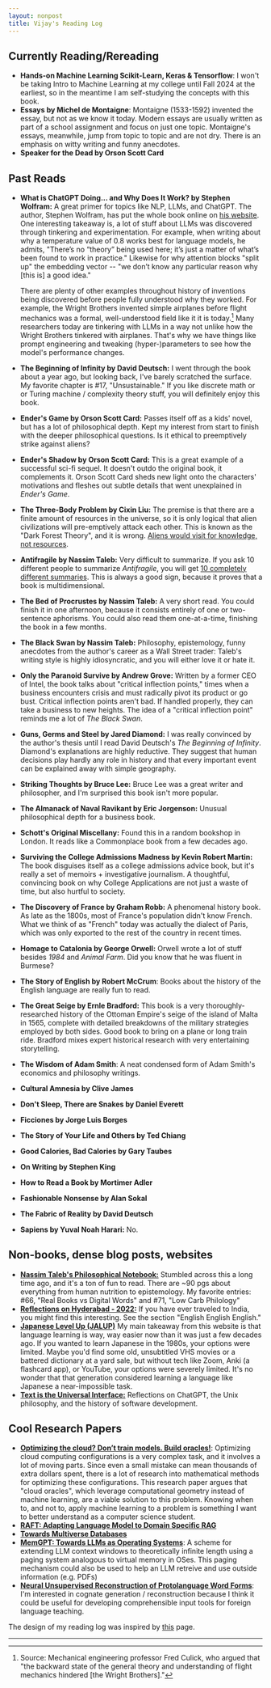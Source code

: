 ```yaml
---
layout: nonpost
title: Vijay's Reading Log
---
```


Currently Reading/Rereading
---------------------------

*   **Hands-on Machine Learning Scikit-Learn, Keras & Tensorflow**: I won't be taking Intro to Machine Learning at my college until Fall 2024 at the earliest, so in the meantime I am self-studying the concepts	with this book. 
*   **Essays by Michel de Montaigne**: Montaigne (1533-1592) invented the essay, but not as we know it today. Modern essays are usually written as part of a school assignment and focus on just one topic. 
Montaigne's essays, meanwhile, jump from topic to topic and are not dry. There is an emphasis on witty writing and funny anecdotes.
*   **Speaker for the Dead by Orson Scott Card**

Past Reads
----------
*   **What is ChatGPT Doing... and Why Does It Work? by Stephen Wolfram:** A great primer for topics like NLP, LLMs, and ChatGPT. The author, Stephen Wolfram, has put the whole book online on [his website](https://writings.stephenwolfram.com/2023/02/what-is-chatgpt-doing-and-why-does-it-work/). 
One interesting takeaway is, a lot of stuff about LLMs was discovered through tinkering and experimentation. 
For example, when writing about why a temperature value of 0.8 works best for language models, he admits, "There’s no “theory” being used here; it’s just a matter of what’s been found to work in practice."
Likewise for why attention blocks "split up" the embedding vector -- "we don’t know any particular reason why [this is] a good idea."

	 There are plenty of other examples throughout history of inventions being discovered before people fully understood why they worked. 
	 For example, the Wright Brothers invented simple airplanes before flight mechanics was a formal, well-understood field like it it is today.[^fn-1]
	 Many researchers today are tinkering with LLMs in a way not unlike how the Wright Brothers tinkered with airplanes. That's why we have things like prompt engineering and tweaking (hyper-)parameters to see how the model's performance changes. 
*   **The Beginning of Infinity by David Deutsch:** I went through the book about a year ago, but looking back, I've barely scratched the surface. My favorite chapter is #17, "Unsustainable." If you like discrete math or or Turing machine / complexity theory stuff, you will definitely enjoy this book.
*   **Ender's Game by Orson Scott Card:** Passes itself off as a kids' novel, but has a lot of philosophical depth. Kept my interest from start to finish with the deeper philosophical questions. Is it ethical to preemptively strike against aliens? 
*   **Ender's Shadow by Orson Scott Card:** This is a great example of a successful sci-fi sequel. It doesn't outdo the original book, it complements it. Orson Scott Card sheds new light onto the characters' motivations and fleshes out subtle details that went unexplained in _Ender's Game_.
*   **The Three-Body Problem by Cixin Liu:** The premise is that there are a finite amount of resources in the universe, so it is only logical that alien civilizations will pre-emptively attack each other. This is known as the "Dark Forest Theory", and it is wrong. [Aliens would visit for knowledge, not resources](https://nav.al/resources).
*   **Antifragile by Nassim Taleb:** Very difficult to summarize. If you ask 10 different people to summarize _Antifragile_, you will get [10 completely different summaries](https://x.com/nntaleb/status/1735647215421411675?s=20). This is always a good sign, because it proves that a book is multidimensional.
*   **The Bed of Procrustes by Nassim Taleb:** A very short read. You could finish it in one afternoon, because it consists entirely of one or two-sentence aphorisms. You could also read them one-at-a-time, finishing the book in a few months.
*   **The Black Swan by Nassim Taleb:** Philosophy, epistemology, funny anecdotes from the author's career as a Wall Street trader: Taleb's writing style is highly idiosyncratic, and you will either love it or hate it.
*   **Only the Paranoid Survive by Andrew Grove:** Written by a former CEO of Intel, the book talks about "critical inflection points," times when a business encounters crisis and must radically pivot its product or go bust. Critical inflection points aren't bad. If handled properly, they can take a business to new heights. The idea of a "critical inflection point" reminds me a lot of _The Black Swan_.
*   **Guns, Germs and Steel by Jared Diamond:** I was really convinced by the author's thesis until I read David Deutsch's _The Beginning of Infinity_. Diamond's explanations are highly reductive. They suggest that human decisions play hardly any role in history and that every important event can be explained away with simple geography.
*   **Striking Thoughts by Bruce Lee:** Bruce Lee was a great writer and philosopher, and I'm surprised this book isn't more popular.
*   **The Almanack of Naval Ravikant by Eric Jorgenson:** Unusual philosophical depth for a business book.
*   **Schott's Original Miscellany:** Found this in a random bookshop in London. It reads like a Commonplace book from a few decades ago. 
*   **Surviving the College Admissions Madness by Kevin Robert Martin:** The book disguises itself as a college admissions advice book, but it's really a set of memoirs + investigative journalism. A thoughtful, convincing book on why College Applications are not just a waste of time, but also hurtful to society.
*   **The Discovery of France by Graham Robb:** A phenomenal history book. As late as the 1800s, most of France's population didn't know French. What we think of as "French" today was actually the dialect of Paris, which was only exported to the rest of the country in recent times.
*   **Homage to Catalonia by George Orwell:** Orwell wrote a lot of stuff besides _1984_ and _Animal Farm_. Did you know that he was fluent in Burmese? 
*   **The Story of English by Robert McCrum**: Books about the history of the English language are really fun to read. 
*   **The Great Seige by Ernle Bradford:** This book is a very thoroughly-researched history of the Ottoman Empire's seige of the island of Malta in 1565, complete with detailed breakdowns of the military strategies employed by both sides. Good book to bring on a plane or long train ride.
Bradford mixes expert historical research with very entertaining storytelling.
*   **The Wisdom of Adam Smith**: A neat condensed form of Adam Smith's economics and philosophy writings.
*   **Cultural Amnesia by Clive James**
*   **Don't Sleep, There are Snakes by Daniel Everett**
*   **Ficciones by Jorge Luis Borges**
*   **The Story of Your Life and Others by Ted Chiang**
*   **Good Calories, Bad Calories by Gary Taubes**
*   **On Writing by Stephen King**
*   **How to Read a Book by Mortimer Adler**
*   **Fashionable Nonsense by Alan Sokal**
*   **The Fabric of Reality by David Deutsch**
*   **Sapiens by Yuval Noah Harari:** No.

Non-books, dense blog posts, websites
-------------------------------------

*   **[Nassim Taleb's Philosophical Notebook:](https://fooledbyrandomness.com/notebook.htm)** Stumbled across this a long time ago, and it's a ton of fun to read. There are ~90 pgs about everything from human nutrition to epistemology. My favorite entries: #66, "Real Books vs Digital Words" and #71, "Low Carb Philology"
*   **[Reflections on Hyderabad - 2022:](https://thatmaldivesblog.wordpress.com/2022/06/21/reflections-on-hyderabad-2022/)** If you have ever traveled to India, you might find this interesting. See the section "English English English."
*   **[Japanese Level Up (JALUP)](https://japaneselevelup.com/)** My main takeaway from this website is that language learning is way, way easier now than it was just a few decades ago. If you wanted to learn Japanese in the 1980s, your options were limited. Maybe you'd find some old, unsubtitled VHS movies or a battered dictionary at a yard sale, but without tech like Zoom, Anki (a flashcard app), or YouTube, your options were severely limited. It's no wonder that that generation considered learning a language like Japanese a near-impossible task.
*   **[Text is the Universal Interface:](https://scale.com/blog/text-universal-interface)** Reflections on ChatGPT, the Unix philosophy, and the history of software development.

Cool Research Papers
-------------------------------------
*   **[Optimizing the cloud? Don’t train models. Build oracles!](https://arxiv.org/abs/2308.06815)**: Optimizing cloud computing configurations is a very complex task, and it involves a lot of moving parts. Since even a small mistake can mean thousands of extra dollars spent, there is a lot of research into mathematical methods for optimizing these configurations. This research paper argues that "cloud oracles", which leverage computational geometry instead of machine learning, are a viable solution to this problem. Knowing when to, and not to, apply machine learning to a problem is something I want to better understand as a computer science student.
*   **[RAFT: Adapting Language Model to Domain Specific RAG](https://arxiv.org/pdf/2403.10131)** 
*   **[Towards Multiverse Databases](https://pdos.csail.mit.edu/papers/multiversedb:hotos19.pdf)** 
*   **[MemGPT: Towards LLMs as Operating Systems](https://arxiv.org/abs/2310.08560)**: A scheme for extending LLM context windows to theoretically infinite length using a paging system analogous to virtual memory in OSes. This paging mechanism could also be used to help an LLM retreive and use outside information (e.g. PDFs)
*   **[Neural Unsupervised Reconstruction of Protolanguage Word Forms](https://arxiv.org/abs/2211.08684)**: I'm interested in cognate generation / reconstruction because I think it could be useful for developing comprehensible input tools for foreign language teaching.

The design of my reading log was inspired by [this](https://sigilwen.ca/reading.html) page.

-----
[^fn-1]: Source: Mechanical engineering professor Fred Culick, who argued that "the backward state of the general theory and understanding of flight mechanics hindered [the Wright Brothers]."
